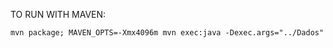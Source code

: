 TO RUN WITH MAVEN:

```
mvn package; MAVEN_OPTS=-Xmx4096m mvn exec:java -Dexec.args="../Dados"
```

